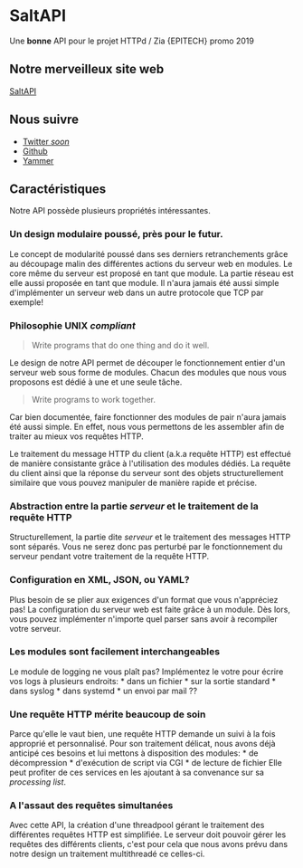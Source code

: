 # SaltAPI

Une **bonne** API pour le projet HTTPd / Zia {EPITECH} promo 2019

## Notre merveilleux site web

[SaltAPI](https://saltapi.github.io/)

## Nous suivre

* [Twitter *soon*](https://twitter.com)
* [Github](https://github.com/Adpa18/SaltAPI)
* [Yammer](https://www.yammer.com/epitech.eu/#/threads/inGroup?type=in_group&feedId=10244128)

## Caractéristiques

Notre API possède plusieurs propriétés intéressantes.

### Un design modulaire poussé, près pour le futur.

Le concept de modularité poussé dans ses derniers retranchements grâce au découpage malin des différentes actions du serveur web en modules.
Le core même du serveur est proposé en tant que module. La partie réseau est elle aussi proposée en tant que module.
Il n'aura jamais été aussi simple d'implémenter un serveur web dans un autre protocole que TCP par exemple!

### Philosophie UNIX *compliant*

> Write programs that do one thing and do it well.

Le design de notre API permet de découper le fonctionnement entier d'un serveur web sous forme de modules.
Chacun des modules que nous vous proposons est dédié à une et une seule tâche.

> Write programs to work together.

Car bien documentée, faire fonctionner des modules de pair n'aura jamais été aussi simple.
En effet, nous vous permettons de les assembler afin de traiter au mieux vos requêtes HTTP.

Le traitement du message HTTP du client (a.k.a requête HTTP) est effectué de manière consistante grâce à l'utilisation des modules dédiés.
La requête du client ainsi que la réponse du serveur sont des objets structurellement similaire que vous pouvez manipuler de manière rapide et précise.

### Abstraction entre la partie *serveur* et le traitement de la requête HTTP

Structurellement, la partie dite *serveur* et le traitement des messages HTTP sont séparés.
Vous ne serez donc pas perturbé par le fonctionnement du serveur pendant votre traitement de la requête HTTP.

### Configuration en XML, JSON, ou YAML?

Plus besoin de se plier aux exigences d'un format que vous n'appréciez pas!
La configuration du serveur web est faite grâce à un module. Dès lors, vous pouvez implémenter n'importe quel parser sans avoir à recompiler votre serveur.

### Les modules sont facilement interchangeables

Le module de logging ne vous plaît pas? Implémentez le votre pour écrire vos logs à plusieurs endroits:
	* dans un fichier
	* sur la sortie standard
	* dans syslog
	* dans systemd
	* un envoi par mail ??

### Une requête HTTP mérite beaucoup de soin

Parce qu'elle le vaut bien, une requête HTTP demande un suivi à la fois approprié et personnalisé.
Pour son traitement délicat, nous avons déjà anticipé ces besoins et lui mettons à disposition des modules:
	* de décompression
	* d'exécution de script via CGI
	* de lecture de fichier
Elle peut profiter de ces services en les ajoutant à sa convenance sur sa *processing list*.

### A l'assaut des requêtes simultanées

Avec cette API, la création d'une threadpool gérant le traitement des différentes requêtes HTTP est simplifiée.
Le serveur doit pouvoir gérer les requêtes des différents clients, c'est pour cela que nous avons prévu dans notre design un traitement multithreadé ce celles-ci.
